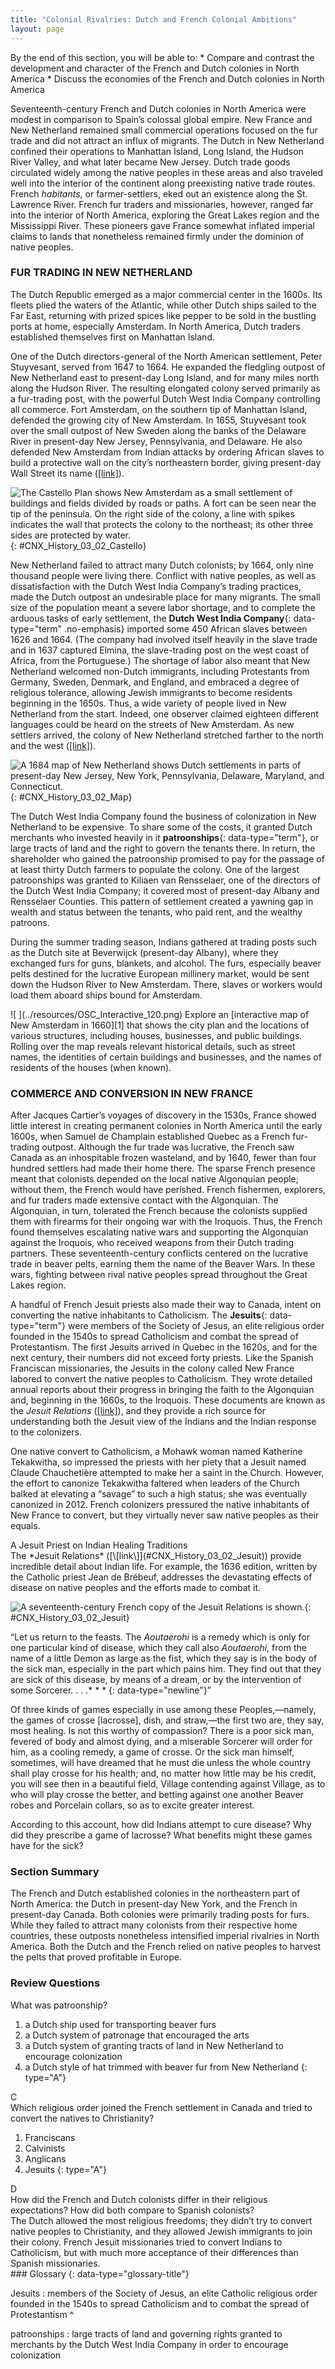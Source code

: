 ```yaml
---
title: "Colonial Rivalries: Dutch and French Colonial Ambitions"
layout: page
---
```



<div data-type="abstract" markdown="1">
By the end of this section, you will be able to:
* Compare and contrast the development and character of the French and Dutch colonies in North America
* Discuss the economies of the French and Dutch colonies in North America

</div>

Seventeenth-century French and Dutch colonies in North America were modest in comparison to Spain’s colossal global empire. New France and New Netherland remained small commercial operations focused on the fur trade and did not attract an influx of migrants. The Dutch in New Netherland confined their operations to Manhattan Island, Long Island, the Hudson River Valley, and what later became New Jersey. Dutch trade goods circulated widely among the native peoples in these areas and also traveled well into the interior of the continent along preexisting native trade routes. French *habitants*, or farmer-settlers, eked out an existence along the St. Lawrence River. French fur traders and missionaries, however, ranged far into the interior of North America, exploring the Great Lakes region and the Mississippi River. These pioneers gave France somewhat inflated imperial claims to lands that nonetheless remained firmly under the dominion of native peoples.

### FUR TRADING IN NEW NETHERLAND

The Dutch Republic emerged as a major commercial center in the 1600s. Its fleets plied the waters of the Atlantic, while other Dutch ships sailed to the Far East, returning with prized spices like pepper to be sold in the bustling ports at home, especially Amsterdam. In North America, Dutch traders established themselves first on Manhattan Island.

One of the Dutch directors-general of the North American settlement, Peter Stuyvesant, served from 1647 to 1664. He expanded the fledgling outpost of New Netherland east to present-day Long Island, and for many miles north along the Hudson River. The resulting elongated colony served primarily as a fur-trading post, with the powerful Dutch West India Company controlling all commerce. Fort Amsterdam, on the southern tip of Manhattan Island, defended the growing city of New Amsterdam. In 1655, Stuyvesant took over the small outpost of New Sweden along the banks of the Delaware River in present-day New Jersey, Pennsylvania, and Delaware. He also defended New Amsterdam from Indian attacks by ordering African slaves to build a protective wall on the city’s northeastern border, giving present-day Wall Street its name ([\[link\]](#CNX_History_03_02_Castello)).

![The Castello Plan shows New Amsterdam as a small settlement of buildings and fields divided by roads or paths. A fort can be seen near the tip of the peninsula. On the right side of the colony, a line with spikes indicates the wall that protects the colony to the northeast; its other three sides are protected by water.](../resources/CNX_History_03_02_Castello.jpg "The Castello Plan is the only extant map of 1660 New Amsterdam (present-day New York City). The line with spikes on the right side of the colony is the northeastern wall for which Wall Street was named."){: #CNX_History_03_02_Castello}

New Netherland failed to attract many Dutch colonists; by 1664, only nine thousand people were living there. Conflict with native peoples, as well as dissatisfaction with the Dutch West India Company’s trading practices, made the Dutch outpost an undesirable place for many migrants. The small size of the population meant a severe labor shortage, and to complete the arduous tasks of early settlement, the **Dutch West India Company**{: data-type="term" .no-emphasis} imported some 450 African slaves between 1626 and 1664. (The company had involved itself heavily in the slave trade and in 1637 captured Elmina, the slave-trading post on the west coast of Africa, from the Portuguese.) The shortage of labor also meant that New Netherland welcomed non-Dutch immigrants, including Protestants from Germany, Sweden, Denmark, and England, and embraced a degree of religious tolerance, allowing Jewish immigrants to become residents beginning in the 1650s. Thus, a wide variety of people lived in New Netherland from the start. Indeed, one observer claimed eighteen different languages could be heard on the streets of New Amsterdam. As new settlers arrived, the colony of New Netherland stretched farther to the north and the west ([\[link\]](#CNX_History_03_02_Map)).

 ![A 1684 map of New Netherland shows Dutch settlements in parts of present-day New Jersey, New York, Pennsylvania, Delaware, Maryland, and Connecticut.](../resources/CNX_History_03_02_Map.jpg "This 1684 map of New Netherland shows the extent of Dutch settlement."){: #CNX_History_03_02_Map}

The Dutch West India Company found the business of colonization in New Netherland to be expensive. To share some of the costs, it granted Dutch merchants who invested heavily in it **patroonships**{: data-type="term"}, or large tracts of land and the right to govern the tenants there. In return, the shareholder who gained the patroonship promised to pay for the passage of at least thirty Dutch farmers to populate the colony. One of the largest patroonships was granted to Kiliaen van Rensselaer, one of the directors of the Dutch West India Company; it covered most of present-day Albany and Rensselaer Counties. This pattern of settlement created a yawning gap in wealth and status between the tenants, who paid rent, and the wealthy patroons.

During the summer trading season, Indians gathered at trading posts such as the Dutch site at Beverwijck (present-day Albany), where they exchanged furs for guns, blankets, and alcohol. The furs, especially beaver pelts destined for the lucrative European millinery market, would be sent down the Hudson River to New Amsterdam. There, slaves or workers would load them aboard ships bound for Amsterdam.

<div data-type="note" data-has-label="true" class="history click-and-explore" data-label="Click and Explore" markdown="1">
<span data-type="media" data-alt=" "> ![ ](../resources/OSC_Interactive_120.png) </span>
Explore an [interactive map of New Amsterdam in 1660][1] that shows the city plan and the locations of various structures, including houses, businesses, and public buildings. Rolling over the map reveals relevant historical details, such as street names, the identities of certain buildings and businesses, and the names of residents of the houses (when known).

</div>

### COMMERCE AND CONVERSION IN NEW FRANCE

After Jacques Cartier’s voyages of discovery in the 1530s, France showed little interest in creating permanent colonies in North America until the early 1600s, when Samuel de Champlain established Quebec as a French fur-trading outpost. Although the fur trade was lucrative, the French saw Canada as an inhospitable frozen wasteland, and by 1640, fewer than four hundred settlers had made their home there. The sparse French presence meant that colonists depended on the local native Algonquian people; without them, the French would have perished. French fishermen, explorers, and fur traders made extensive contact with the Algonquian. The Algonquian, in turn, tolerated the French because the colonists supplied them with firearms for their ongoing war with the Iroquois. Thus, the French found themselves escalating native wars and supporting the Algonquian against the Iroquois, who received weapons from their Dutch trading partners. These seventeenth-century conflicts centered on the lucrative trade in beaver pelts, earning them the name of the Beaver Wars. In these wars, fighting between rival native peoples spread throughout the Great Lakes region.

A handful of French Jesuit priests also made their way to Canada, intent on converting the native inhabitants to Catholicism. The **Jesuits**{: data-type="term"} were members of the Society of Jesus, an elite religious order founded in the 1540s to spread Catholicism and combat the spread of Protestantism. The first Jesuits arrived in Quebec in the 1620s, and for the next century, their numbers did not exceed forty priests. Like the Spanish Franciscan missionaries, the Jesuits in the colony called New France labored to convert the native peoples to Catholicism. They wrote detailed annual reports about their progress in bringing the faith to the Algonquian and, beginning in the 1660s, to the Iroquois. These documents are known as the *Jesuit Relations* ([\[link\]](#CNX_History_03_02_Jesuit)), and they provide a rich source for understanding both the Jesuit view of the Indians and the Indian response to the colonizers.

One native convert to Catholicism, a Mohawk woman named Katherine Tekakwitha, so impressed the priests with her piety that a Jesuit named Claude Chauchetière attempted to make her a saint in the Church. However, the effort to canonize Tekakwitha faltered when leaders of the Church balked at elevating a “savage” to such a high status; she was eventually canonized in 2012. French colonizers pressured the native inhabitants of New France to convert, but they virtually never saw native peoples as their equals.

<div data-type="note" data-has-label="true" class="history defining-american" data-label="Defining American" markdown="1">
<div data-type="title">
A Jesuit Priest on Indian Healing Traditions
</div>
The *Jesuit Relations* ([\[link\]](#CNX_History_03_02_Jesuit)) provide incredible detail about Indian life. For example, the 1636 edition, written by the Catholic priest Jean de Brébeuf, addresses the devastating effects of disease on native peoples and the efforts made to combat it.

![A seventeenth-century French copy of the Jesuit Relations is shown.](../resources/CNX_History_03_02_Jesuit.jpg "French Jesuit missionaries to New France kept detailed records of their interactions with&#x2014;and observations of&#x2014;the Algonquian and Iroquois that they converted to Catholicism. (credit: Project Gutenberg)."){: #CNX_History_03_02_Jesuit}


<q>Let us return to the feasts. The *Aoutaerohi* is a remedy which is only for one particular kind of disease, which they call also *Aoutaerohi*, from the name of a little Demon as large as the fist, which they say is in the body of the sick man, especially in the part which pains him. They find out that they are sick of this disease, by means of a dream, or by the intervention of some Sorcerer. . . .* * *
{: data-type="newline"}

 Of three kinds of games especially in use among these Peoples,—namely, the games of crosse \[lacrosse\], dish, and straw,—the first two are, they say, most healing. Is not this worthy of compassion? There is a poor sick man, fevered of body and almost dying, and a miserable Sorcerer will order for him, as a cooling remedy, a game of crosse. Or the sick man himself, sometimes, will have dreamed that he must die unless the whole country shall play crosse for his health; and, no matter how little may be his credit, you will see then in a beautiful field, Village contending against Village, as to who will play crosse the better, and betting against one another Beaver robes and Porcelain collars, so as to excite greater interest.</q>

According to this account, how did Indians attempt to cure disease? Why did they prescribe a game of lacrosse? What benefits might these games have for the sick?

</div>

### Section Summary

The French and Dutch established colonies in the northeastern part of North America: the Dutch in present-day New York, and the French in present-day Canada. Both colonies were primarily trading posts for furs. While they failed to attract many colonists from their respective home countries, these outposts nonetheless intensified imperial rivalries in North America. Both the Dutch and the French relied on native peoples to harvest the pelts that proved profitable in Europe.

### Review Questions

<div data-type="exercise">
<div data-type="problem" markdown="1">
What was patroonship?

1.  a Dutch ship used for transporting beaver furs
2.  a Dutch system of patronage that encouraged the arts
3.  a Dutch system of granting tracts of land in New Netherland to encourage colonization
4.  a Dutch style of hat trimmed with beaver fur from New Netherland
{: type="A"}

</div>
<div data-type="solution" markdown="1">
C

</div>
</div>

<div data-type="exercise">
<div data-type="problem" markdown="1">
Which religious order joined the French settlement in Canada and tried to convert the natives to Christianity?

1.  Franciscans
2.  Calvinists
3.  Anglicans
4.  Jesuits
{: type="A"}

</div>
<div data-type="solution" markdown="1">
D

</div>
</div>

<div data-type="exercise">
<div data-type="problem" markdown="1">
How did the French and Dutch colonists differ in their religious expectations? How did both compare to Spanish colonists?

</div>
<div data-type="solution" markdown="1">
The Dutch allowed the most religious freedoms; they didn’t try to convert native peoples to Christianity, and they allowed Jewish immigrants to join their colony. French Jesuit missionaries tried to convert Indians to Catholicism, but with much more acceptance of their differences than Spanish missionaries.

</div>
</div>

<div data-type="glossary" markdown="1">
### Glossary
{: data-type="glossary-title"}

Jesuits
: members of the Society of Jesus, an elite Catholic religious order founded in the 1540s to spread Catholicism and to combat the spread of Protestantism
^

patroonships
: large tracts of land and governing rights granted to merchants by the Dutch West India Company in order to encourage colonization

</div>



[1]: http://openstax.org/l/WNET

